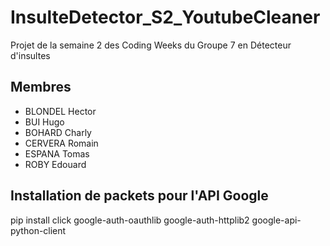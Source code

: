 # InsulteDetector_S2_YoutubeCleaner

Projet de la semaine 2 des Coding Weeks du Groupe 7 en Détecteur d'insultes

## Membres

- BLONDEL Hector
- BUI Hugo
- BOHARD Charly
- CERVERA Romain
- ESPANA Tomas
- ROBY Edouard

## Installation de packets pour l'API Google 

pip install click google-auth-oauthlib google-auth-httplib2 google-api-python-client 